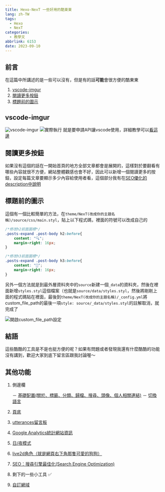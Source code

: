 ```yaml
---
title: Hexo-NexT 一些好用的酷東東
lang: zh-TW
tags:
  - Hexo
  - NexT
categories:
  - 教學文
abbrlink: 6153
date: 2023-09-10
---
```


## 前言

在這篇中所講述的是一些可以沒有，但是有的話**可能**會很方便的酷東東

<!--more-->

1. [vscode-imgur](/NexT-some-cool-tools/#vscode-imgur)
2. [閱讀更多按鈕](/NexT-some-cool-tools/#閱讀更多按鈕)
3. [標題前的圖示](/NexT-some-cool-tools/#標題前的圖示)

## vscode-imgur

![vscode-imgur](https://i.imgur.com/m8LaSvK.png)
![實際執行](https://i.imgur.com/jPm7V6t.gif)
就是要申請API讓vscode使用，詳細教學可以[看這邊](https://israynotarray.com/hexo/20201012/473855281/)

## 閱讀更多按鈕

如果沒有這個的話在一開始首頁的地方全部文章都會是展開的，這樣對於要翻看有哪些內容就很不方便，網站整體觀感也會不好，因此可以新增一個閱讀更多的按鈕，設定每篇文章要顯示多少內容給使用者看，這個部分我有在[SEO優化的description中說明](/SEO-Search-Engine-Optimization/#新增description)

## 標題前的圖示

這個有一個比較簡單的方法，在`theme/NexT(改成你的主題名稱)/source/css/main.styl`，貼上以下程式碼，裡面的符號可以改成自己的

```css
/*修改h2前面圖標*/
.posts-expand .post-body h2:before{
    content: "🔍";
    margin-right: 16px;
}

/*修改h3前面圖標*/
.posts-expand .post-body h3:before{
    content: "📌";
    margin-right: 16px;
}
```

另外一個方法就是到最外層資料夾中的`source`新建一個`_data`的資料夾，然後在裡面新增`styles.styl`這個檔案（也就是`source/data/styles.styl`，然後將剛剛上面的程式碼貼在裡面，最後到`theme/NexT(改成你的主題名稱)/_config.yml`將custom_file_path的最後一項`style: source/_data/styles.styl`的註解取消，就完成了

![開啟custom_file_path設定](https://i.imgur.com/ndD3yh1.png)

## 結語

這些酷酷的工具是不是也挺方便的呢？如果有問題或者發現我還有什麼酷酷的功能沒有講到，歡迎大家到底下留言區跟我討論喔～

## 其他功能

1. 側邊欄

    － [基礎配置(關於、標籤、分類、歸檔、搜尋、頭像、個人相關連結)](/NexT-sidebar-basic)
    － [切換語言](/NexT-sidebar-switch-lang)

2. [頁底](/NexT-footer)
3. [utterances留言板](/NexT-utterances-comment-box)
4. [Google Analytics統計網站資訊](/NexT-google-analytics)
5. [日/夜模式](/NexT-dark-light-mode)
6. [live2d角色（就是網頁右下角那隻可愛的狗狗）](/NexT-live2d)
7. [SEO：搜尋引擎最佳化(Search Engine Optimization)](/SEO-Search-Engine-Optimization)
8. 剩下的一些小工具 ✅
9. [自訂網域](/Hexo-NexT_custom_domain)
